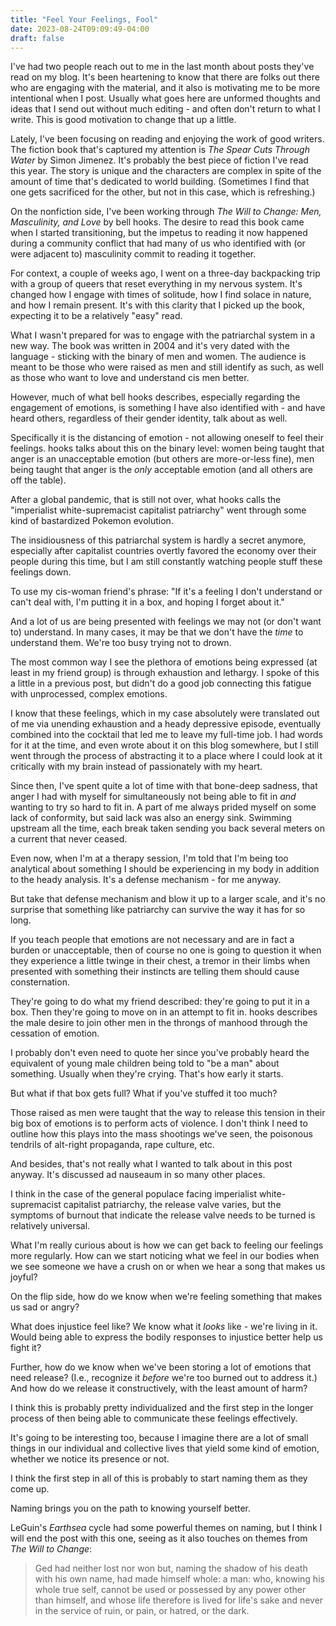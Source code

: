 ```yaml
---
title: "Feel Your Feelings, Fool"
date: 2023-08-24T09:09:49-04:00
draft: false
---
```


I've had two people reach out to me in the last month about posts they've read
on my blog. It's been heartening to know that there are folks out there who are
engaging with the material, and it also is motivating me to be more intentional
when I post. Usually what goes here are unformed thoughts and ideas that I send
out without much editing - and often don't return to what I write. This is good
motivation to change that up a little.

Lately, I've been focusing on reading and enjoying the work of good writers.
The fiction book that's captured my attention is _The Spear Cuts Through Water_
by Simon Jimenez. It's probably the best piece of fiction I've read this year.
The story is unique and the characters are complex in spite of the amount of
time that's dedicated to world building. (Sometimes I find that one gets
sacrificed for the other, but not in this case, which is refreshing.)

On the nonfiction side, I've been working through _The Will to Change: Men,
Masculinity, and Love_ by bell hooks. The desire to read this book came when I
started transitioning, but the impetus to reading it now happened during a
community conflict that had many of us who identified with (or were adjacent to)
masculinity commit to reading it together.

For context, a couple of weeks ago, I went on a three-day backpacking trip with
a group of queers that reset everything in my nervous system. It's changed how I
engage with times of solitude, how I find solace in nature, and how I remain
present. It's with this clarity that I picked up the book, expecting it to be a
relatively "easy" read.

What I wasn't prepared for was to engage with the patriarchal system in a new
way. The book was written in 2004 and it's very dated with the language -
sticking with the binary of men and women. The audience is meant to be those
who were raised as men and still identify as such, as well as those who want to
love and understand cis men better.

However, much of what bell hooks describes, especially regarding the engagement
of emotions, is something I have also identified with - and have heard others,
regardless of their gender identity, talk about as well.

Specifically it is the distancing of emotion - not allowing oneself to feel
their feelings. hooks talks about this on the binary level: women being taught
that anger is an unacceptable emotion (but others are more-or-less fine), men
being taught that anger is the _only_ acceptable emotion (and all others are off
the table).

After a global pandemic, that is still not over, what hooks calls the "imperialist
white-supremacist capitalist patriarchy" went through some kind of
bastardized Pokemon evolution.

The insidiousness of this patriarchal system is hardly a secret anymore,
especially after capitalist countries overtly favored the economy over their
people during this time, but I am still constantly watching people stuff these
feelings down.

To use my cis-woman friend's phrase: "If it's a feeling I don't understand or
can't deal with, I'm putting it in a box, and hoping I forget about it."

And a lot of us are being presented with feelings we may not (or don't want to)
understand. In many cases, it may be that we don't have the _time_ to understand
them. We're too busy trying not to drown.

The most common way I see the plethora of emotions being expressed (at least in
my friend group) is through exhaustion and lethargy. I spoke of this a little in
a previous post, but didn't do a good job connecting this fatigue with
unprocessed, complex emotions.

I know that these feelings, which in my case absolutely were translated out of
me via unending exhaustion and a heady depressive episode, eventually combined
into the cocktail that led me to leave my full-time job. I had words for it at
the time, and even wrote about it on this blog somewhere, but I still went
through the process of abstracting it to a place where I could look at it
critically with my brain instead of passionately with my heart.

Since then, I've spent quite a lot of time with that bone-deep sadness, that
anger I had with myself for simultaneously not being able to fit in _and_
wanting to try so hard to fit in. A part of me always prided myself on some lack
of conformity, but said lack was also an energy sink. Swimming upstream all the
time, each break taken sending you back several meters on a current that never
ceased.

Even now, when I'm at a therapy session, I'm told that I'm being too analytical
about something I should be experiencing in my body in addition to the heady
analysis. It's a defense mechanism - for me anyway.

But take that defense mechanism and blow it up to a larger scale, and it's no
surprise that something like patriarchy can survive the way it has for so long.

If you teach people that emotions are not necessary and are in fact a burden or
unacceptable, then of course no one is going to question it when they experience
a little twinge in their chest, a tremor in their limbs when presented with
something their instincts are telling them should cause consternation.

They're going to do what my friend described: they're going to put it in a box.
Then they're going to move on in an attempt to fit in. hooks describes the male
desire to join other men in the throngs of manhood through the cessation of
emotion.

I probably don't even need to quote her since you've probably heard the
equivalent of young male children being told to "be a man" about something.
Usually when they're crying. That's how early it starts.

But what if that box gets full? What if you've stuffed it too much?

Those raised as men were taught that the way to release this tension in their
big box of emotions is to perform acts of violence. I don't think I need to
outline how this plays into the mass shootings we've seen, the poisonous
tendrils of alt-right propaganda, rape culture, etc.

And besides, that's not really what I wanted to talk about in this post anyway.
It's discussed ad nauseaum in so many other places.

I think in the case of the general populace facing imperialist white-supremacist
capitalist patriarchy, the release valve varies, but the symptoms of burnout
that indicate the release valve needs to be turned is relatively universal.

What I'm really curious about is how we can get back to feeling our feelings
more regularly. How can we start noticing what we feel in our bodies when we see
someone we have a crush on or when we hear a song that makes us joyful?

On the flip side, how do we know when we're feeling something that makes us sad
or angry? 

What does injustice feel like? We know what it _looks_ like - we're living in
it. Would being able to express the bodily responses to injustice better help us
fight it?

Further, how do we know when we've been storing a lot of emotions that need
release? (I.e., recognize it _before_ we're too burned out to address it.) And
how do we release it constructively, with the least amount of harm?

I think this is probably pretty individualized and the first step in the longer
process of then being able to communicate these feelings effectively.

It's going to be interesting too, because I imagine there are a lot of small
things in our individual and collective lives that yield some kind of emotion,
whether we notice its presence or not.

I think the first step in all of this is probably to start naming them as they
come up.

Naming brings you on the path to knowing yourself better.

LeGuin's _Earthsea_ cycle had some powerful themes on naming, but I think I will
end the post with this one, seeing as it also touches on themes from _The Will
to Change_:

> Ged had neither lost nor won but, naming the shadow of his death with his own
> name, had made himself whole: a man: who, knowing his whole true self, cannot be
> used or possessed by any power other than himself, and whose life therefore is
> lived for life's sake and never in the service of ruin, or pain, or hatred, or
> the dark.
